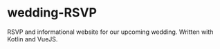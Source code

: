 # wedding-RSVP

RSVP and informational website for our upcoming wedding. Written with Kotlin and VueJS.